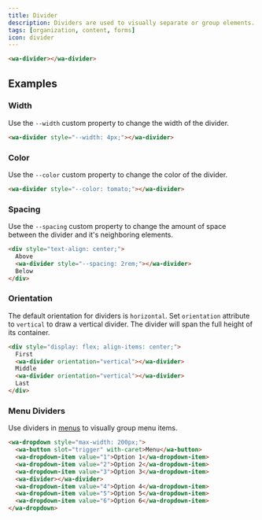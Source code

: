 ```yaml
---
title: Divider
description: Dividers are used to visually separate or group elements.
tags: [organization, content, forms]
icon: divider
---
```


```html {.example}
<wa-divider></wa-divider>
```

## Examples

### Width

Use the `--width` custom property to change the width of the divider.

```html {.example}
<wa-divider style="--width: 4px;"></wa-divider>
```

### Color

Use the `--color` custom property to change the color of the divider.

```html {.example}
<wa-divider style="--color: tomato;"></wa-divider>
```

### Spacing

Use the `--spacing` custom property to change the amount of space between the divider and it's neighboring elements.

```html {.example}
<div style="text-align: center;">
  Above
  <wa-divider style="--spacing: 2rem;"></wa-divider>
  Below
</div>
```

### Orientation

The default orientation for dividers is `horizontal`. Set `orientation` attribute to `vertical` to draw a vertical divider. The divider will span the full height of its container.

```html {.example}
<div style="display: flex; align-items: center;">
  First
  <wa-divider orientation="vertical"></wa-divider>
  Middle
  <wa-divider orientation="vertical"></wa-divider>
  Last
</div>
```

### Menu Dividers

Use dividers in [menus](/docs/components/menu) to visually group menu items.

```html {.example}
<wa-dropdown style="max-width: 200px;">
  <wa-button slot="trigger" with-caret>Menu</wa-button>
  <wa-dropdown-item value="1">Option 1</wa-dropdown-item>
  <wa-dropdown-item value="2">Option 2</wa-dropdown-item>
  <wa-dropdown-item value="3">Option 3</wa-dropdown-item>
  <wa-divider></wa-divider>
  <wa-dropdown-item value="4">Option 4</wa-dropdown-item>
  <wa-dropdown-item value="5">Option 5</wa-dropdown-item>
  <wa-dropdown-item value="6">Option 6</wa-dropdown-item>
</wa-dropdown>
```
